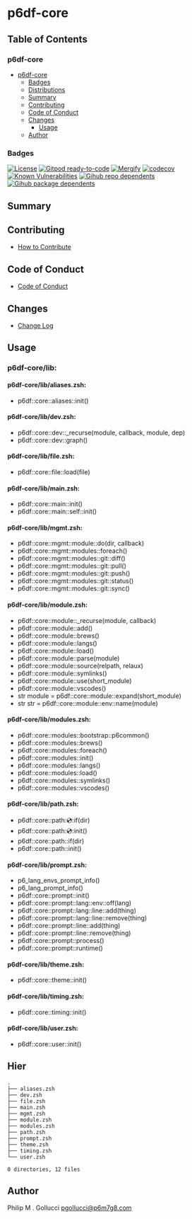 # p6df-core

## Table of Contents


### p6df-core
- [p6df-core](#p6df-core)
  - [Badges](#badges)
  - [Distributions](#distributions)
  - [Summary](#summary)
  - [Contributing](#contributing)
  - [Code of Conduct](#code-of-conduct)
  - [Changes](#changes)
    - [Usage](#usage)
  - [Author](#author)

### Badges

[![License](https://img.shields.io/badge/License-Apache%202.0-yellowgreen.svg)](https://opensource.org/licenses/Apache-2.0)
[![Gitpod ready-to-code](https://img.shields.io/badge/Gitpod-ready--to--code-blue?logo=gitpod)](https://gitpod.io/#https://github.com/p6m7g8/p6df-core)
[![Mergify](https://img.shields.io/endpoint.svg?url=https://gh.mergify.io/badges/p6m7g8/p6df-core/&style=flat)](https://mergify.io)
[![codecov](https://codecov.io/gh/p6m7g8/p6df-core/branch/master/graph/badge.svg?token=14Yj1fZbew)](https://codecov.io/gh/p6m7g8/p6df-core)
[![Known Vulnerabilities](https://snyk.io/test/github/p6m7g8/p6df-core/badge.svg?targetFile=package.json)](https://snyk.io/test/github/p6m7g8/p6df-core?targetFile=package.json)
[![Gihub repo dependents](https://badgen.net/github/dependents-repo/p6m7g8/p6df-core)](https://github.com/p6m7g8/p6df-core/network/dependents?dependent_type=REPOSITORY)
[![Gihub package dependents](https://badgen.net/github/dependents-pkg/p6m7g8/p6df-core)](https://github.com/p6m7g8/p6df-core/network/dependents?dependent_type=PACKAGE)

## Summary

## Contributing

- [How to Contribute](CONTRIBUTING.md)

## Code of Conduct

- [Code of Conduct](https://github.com/p6m7g8/.github/blob/master/CODE_OF_CONDUCT.md)

## Changes

- [Change Log](CHANGELOG.md)

## Usage

### p6df-core/lib:

#### p6df-core/lib/aliases.zsh:

- p6df::core::aliases::init()

#### p6df-core/lib/dev.zsh:

- p6df::core::dev::_recurse(module, callback, module, dep)
- p6df::core::dev::graph()

#### p6df-core/lib/file.zsh:

- p6df::core::file::load(file)

#### p6df-core/lib/main.zsh:

- p6df::core::main::init()
- p6df::core::main::self::init()

#### p6df-core/lib/mgmt.zsh:

- p6df::core::mgmt::module::do(dir, callback)
- p6df::core::mgmt::modules::foreach()
- p6df::core::mgmt::modules::git::diff()
- p6df::core::mgmt::modules::git::pull()
- p6df::core::mgmt::modules::git::push()
- p6df::core::mgmt::modules::git::status()
- p6df::core::mgmt::modules::git::sync()

#### p6df-core/lib/module.zsh:

- p6df::core::module::_recurse(module, callback)
- p6df::core::module::add()
- p6df::core::module::brews()
- p6df::core::module::langs()
- p6df::core::module::load()
- p6df::core::module::parse(module)
- p6df::core::module::source(relpath, relaux)
- p6df::core::module::symlinks()
- p6df::core::module::use(short_module)
- p6df::core::module::vscodes()
- str module = p6df::core::module::expand(short_module)
- str str = p6df::core::module::env::name(module)

#### p6df-core/lib/modules.zsh:

- p6df::core::modules::bootstrap::p6common()
- p6df::core::modules::brews()
- p6df::core::modules::foreach()
- p6df::core::modules::init()
- p6df::core::modules::langs()
- p6df::core::modules::load()
- p6df::core::modules::symlinks()
- p6df::core::modules::vscodes()

#### p6df-core/lib/path.zsh:

- p6df::core::path::cd::if(dir)
- p6df::core::path::cd::init()
- p6df::core::path::if(dir)
- p6df::core::path::init()

#### p6df-core/lib/prompt.zsh:

- p6_lang_envs_prompt_info()
- p6_lang_prompt_info()
- p6df::core::prompt::init()
- p6df::core::prompt::lang::env::off(lang)
- p6df::core::prompt::lang::line::add(thing)
- p6df::core::prompt::lang::line::remove(thing)
- p6df::core::prompt::line::add(thing)
- p6df::core::prompt::line::remove(thing)
- p6df::core::prompt::process()
- p6df::core::prompt::runtime()

#### p6df-core/lib/theme.zsh:

- p6df::core::theme::init()

#### p6df-core/lib/timing.zsh:

- p6df::core::timing::init()

#### p6df-core/lib/user.zsh:

- p6df::core::user::init()



## Hier
```text
.
├── aliases.zsh
├── dev.zsh
├── file.zsh
├── main.zsh
├── mgmt.zsh
├── module.zsh
├── modules.zsh
├── path.zsh
├── prompt.zsh
├── theme.zsh
├── timing.zsh
└── user.zsh

0 directories, 12 files
```
## Author

Philip M . Gollucci <pgollucci@p6m7g8.com>
